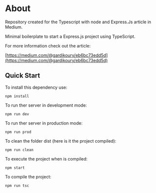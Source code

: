 # About
Repository created for the Typescript with node and Express.Js article in Medium.

Minimal boilerplate to start a Express.js project using TypeScript.

For more information check out the article:

[https://medium.com/@gardikoury/eb6bc73edd5d](https://medium.com/@gardikoury/eb6bc73edd5d)

## Quick Start
To install this dependency use:

```
npm install
```
To run ther server in development mode:
```
npm run dev
```
To run ther server in production mode:
```
npm run prod
```
To clean the folder dist (here is it the project compiled):
```
npm run clean
```
To execute the project when is compiled:
```
npm start
```
To compile the project:
```
npm run tsc
```
